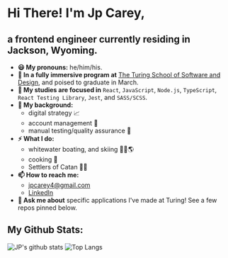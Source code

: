 # Hi There! I'm Jp Carey, 
## a frontend engineer currently residing in Jackson, Wyoming.
 
+ **😃 My pronouns:** he/him/his.
+ **🔭 In a fully immersive program at** [The Turing School of Software and Design](https://frontend.turing.io/), and poised to graduate in March. 
+ **🌱 My studies are focused in** `React`, `JavaScript`, `Node.js`, `TypeScript`, `React Testing Library`, `Jest`, and `SASS/SCSS`.
+ **🧳 My background:**
    + digital strategy 📈
    + account management 🤝
    + manual testing/quality assurance 🔎
+ **⚡ What I do:**
    + whitewater boating, and skiing 🛶🚠🌎
    + cooking 🥘
    + Settlers of Catan 🎲🎲
+ **📫 How to reach me:**
    + [jpcarey4@gmail.com](mailto:jpcarey4@gmail.com?)
    + [LinkedIn](https://www.linkedin.com/in/jpcareyiv/)
+ **💬 Ask me about** specific applications I've made at Turing! See a few repos pinned below.

 <summary><h2>My Github Stats:</h2></summary>
 
![JP's github stats](https://github-readme-stats.vercel.app/api?username=jaypeasee&show_icons=true&theme=dark&hide=stars)
![Top Langs](https://github-readme-stats.vercel.app/api/top-langs/?username=jaypeasee&layout=compact&theme=dark)
